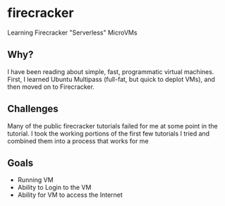 # firecracker
Learning Firecracker "Serverless" MicroVMs

## Why?
I have been reading about simple, fast, programmatic virtual machines. First, I learned Ubuntu Multipass (full-fat, but quick to deplot VMs), and then moved on to Firecracker.

## Challenges
Many of the public firecracker tutorials failed for me at some point in the tutorial. I took the working portions of the first few tutorials I tried and combined them into a process that works for me

## Goals
- Running VM
- Ability to Login to the VM
- Ability for VM to access the Internet
